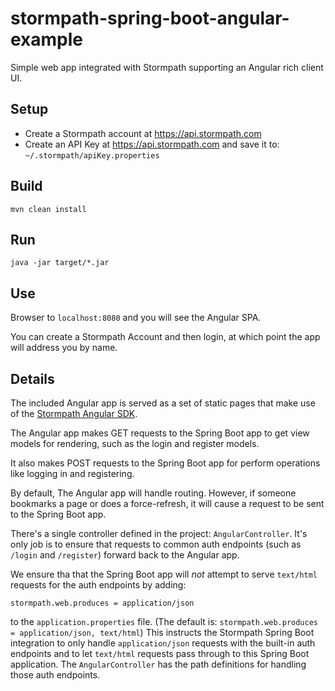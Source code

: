 # stormpath-spring-boot-angular-example

Simple web app integrated with Stormpath supporting an Angular rich client UI.

## Setup

* Create a Stormpath account at https://api.stormpath.com
* Create an API Key at https://api.stormpath.com and save it to: `~/.stormpath/apiKey.properties`

## Build

`mvn clean install`

## Run

`java -jar target/*.jar`

## Use

Browser to `localhost:8080` and you will see the Angular SPA.

You can create a Stormpath Account and then login, at which point the app will address you by name.

## Details

The included Angular app is served as a set of static pages that make use of the [Stormpath Angular SDK](https://github.com/stormpath/stormpath-sdk-angularjs).

The Angular app makes GET requests to the Spring Boot app to get view models for rendering, such as the login and register models.

It also makes POST requests to the Spring Boot app for perform operations like logging in and registering.

By default, The Angular app will handle routing. However, if someone bookmarks a page or does a force-refresh, it will cause a request to be sent to the Spring Boot app.

There's a single controller defined in the project: `AngularController`. It's only job is to ensure that requests to common auth endpoints (such as `/login` and `/register`) forward back to the Angular app.

We ensure tha that the Spring Boot app will *not* attempt to serve `text/html` requests for the auth endpoints by adding:

```
stormpath.web.produces = application/json
```

to the `application.properties` file. (The default is: `stormpath.web.produces = application/json, text/html`) This instructs the Stormpath Spring Boot integration to only handle `application/json` requests with the built-in auth endpoints and to let `text/html` requests pass through to this Spring Boot application. The `AngularController` has the path definitions for handling those auth endpoints.